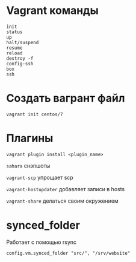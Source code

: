 # Vagrant команды

```
init
status
up
halt/suspend
resume
reload
destroy -f
config-ssh
box
ssh
```

# Создать вагрант файл

`vagrant init centos/7`

# Плагины

`vagrant plugin install <plugin_name>`

`sahara` снэпшоты

`vagrant-scp` упрощает scp

`vagrant-hostupdater` добавляет записи в hosts

`vagrant-share` делаться своим окружением

# synced_folder

Работает с помощью rsync

`config.vm.synced_folder "src/", "/srv/website"`

